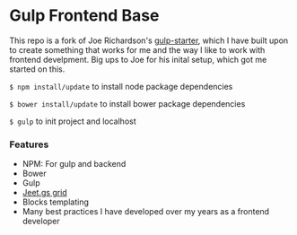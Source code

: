 # Gulp Frontend Base

This repo is a fork of Joe Richardson's [gulp-starter](https://github.com/dope/gulp-starter), which I have built upon to create something that works for me and the way I like to work with frontend develpment. Big ups to Joe for his inital setup, which got me started on this.

`$ npm install/update` to install node package dependencies

`$ bower install/update` to install bower package dependencies

`$ gulp` to init project and localhost


### Features

- NPM: For gulp and backend
- Bower
- Gulp
- [Jeet.gs grid](http://jeet.gs)
- Blocks templating
- Many best practices I have developed over my years as a frontend developer
